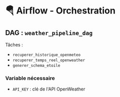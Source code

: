 # 🪂 Airflow - Orchestration

## DAG : `weather_pipeline_dag`

Tâches :
- `recuperer_historique_openmeteo`
- `recuperer_temps_reel_openweather`
- `generer_schema_etoile`

### Variable nécessaire

- `API_KEY` : clé de l'API OpenWeather
